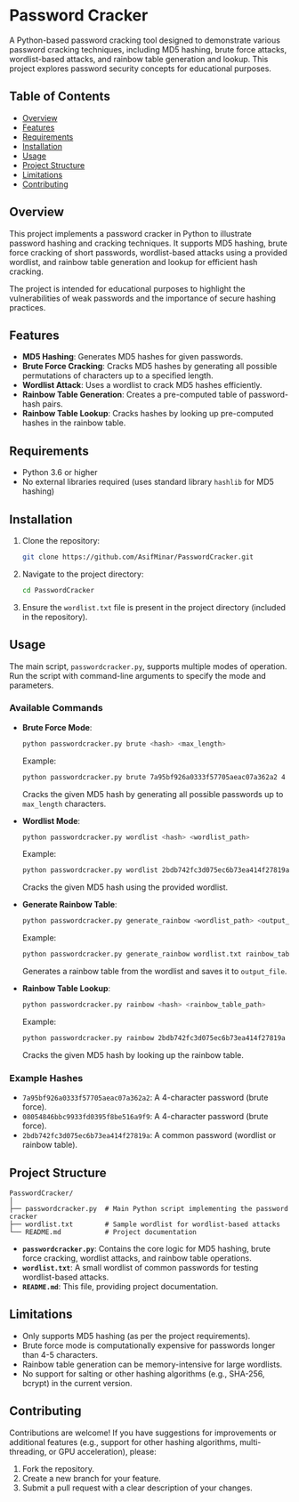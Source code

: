 # Password Cracker

A Python-based password cracking tool designed to demonstrate various password cracking techniques, including MD5 hashing, brute force attacks, wordlist-based attacks, and rainbow table generation and lookup. This project explores password security concepts for educational purposes.


## Table of Contents
- [Overview](#overview)
- [Features](#features)
- [Requirements](#requirements)
- [Installation](#installation)
- [Usage](#usage)
- [Project Structure](#project-structure)
- [Limitations](#limitations)
- [Contributing](#contributing)

## Overview
This project implements a password cracker in Python to illustrate password hashing and cracking techniques. It supports MD5 hashing, brute force cracking of short passwords, wordlist-based attacks using a provided wordlist, and rainbow table generation and lookup for efficient hash cracking.

The project is intended for educational purposes to highlight the vulnerabilities of weak passwords and the importance of secure hashing practices.

## Features
- **MD5 Hashing**: Generates MD5 hashes for given passwords.
- **Brute Force Cracking**: Cracks MD5 hashes by generating all possible permutations of characters up to a specified length.
- **Wordlist Attack**: Uses a wordlist to crack MD5 hashes efficiently.
- **Rainbow Table Generation**: Creates a pre-computed table of password-hash pairs.
- **Rainbow Table Lookup**: Cracks hashes by looking up pre-computed hashes in the rainbow table.

## Requirements
- Python 3.6 or higher
- No external libraries required (uses standard library `hashlib` for MD5 hashing)

## Installation
1. Clone the repository:
   ```bash
   git clone https://github.com/AsifMinar/PasswordCracker.git
   ```
2. Navigate to the project directory:
   ```bash
   cd PasswordCracker
   ```
3. Ensure the `wordlist.txt` file is present in the project directory (included in the repository).

## Usage
The main script, `passwordcracker.py`, supports multiple modes of operation. Run the script with command-line arguments to specify the mode and parameters.

### Available Commands
- **Brute Force Mode**:
  ```bash
  python passwordcracker.py brute <hash> <max_length>
  ```
  Example:
  ```bash
  python passwordcracker.py brute 7a95bf926a0333f57705aeac07a362a2 4
  ```
  Cracks the given MD5 hash by generating all possible passwords up to `max_length` characters.

- **Wordlist Mode**:
  ```bash
  python passwordcracker.py wordlist <hash> <wordlist_path>
  ```
  Example:
  ```bash
  python passwordcracker.py wordlist 2bdb742fc3d075ec6b73ea414f27819a wordlist.txt
  ```
  Cracks the given MD5 hash using the provided wordlist.

- **Generate Rainbow Table**:
  ```bash
  python passwordcracker.py generate_rainbow <wordlist_path> <output_file>
  ```
  Example:
  ```bash
  python passwordcracker.py generate_rainbow wordlist.txt rainbow_table.txt
  ```
  Generates a rainbow table from the wordlist and saves it to `output_file`.

- **Rainbow Table Lookup**:
  ```bash
  python passwordcracker.py rainbow <hash> <rainbow_table_path>
  ```
  Example:
  ```bash
  python passwordcracker.py rainbow 2bdb742fc3d075ec6b73ea414f27819a rainbow_table.txt
  ```
  Cracks the given MD5 hash by looking up the rainbow table.

### Example Hashes
- `7a95bf926a0333f57705aeac07a362a2`: A 4-character password (brute force).
- `08054846bbc9933fd0395f8be516a9f9`: A 4-character password (brute force).
- `2bdb742fc3d075ec6b73ea414f27819a`: A common password (wordlist or rainbow table).

## Project Structure
```
PasswordCracker/
│
├── passwordcracker.py  # Main Python script implementing the password cracker
├── wordlist.txt        # Sample wordlist for wordlist-based attacks
└── README.md           # Project documentation
```

- **`passwordcracker.py`**: Contains the core logic for MD5 hashing, brute force cracking, wordlist attacks, and rainbow table operations.
- **`wordlist.txt`**: A small wordlist of common passwords for testing wordlist-based attacks.
- **`README.md`**: This file, providing project documentation.

## Limitations
- Only supports MD5 hashing (as per the project requirements).
- Brute force mode is computationally expensive for passwords longer than 4-5 characters.
- Rainbow table generation can be memory-intensive for large wordlists.
- No support for salting or other hashing algorithms (e.g., SHA-256, bcrypt) in the current version.

## Contributing
Contributions are welcome! If you have suggestions for improvements or additional features (e.g., support for other hashing algorithms, multi-threading, or GPU acceleration), please:
1. Fork the repository.
2. Create a new branch for your feature.
3. Submit a pull request with a clear description of your changes.
